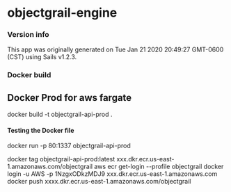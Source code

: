 # objectgrail-engine


### Version info

This app was originally generated on Tue Jan 21 2020 20:49:27 GMT-0600 (CST) using Sails v1.2.3.

<!-- Internally, Sails used [`sails-generate@1.16.13`](https://github.com/balderdashy/sails-generate/tree/v1.16.13/lib/core-generators/new). -->



<!--
Note:  Generators are usually run using the globally-installed `sails` CLI (command-line interface).  This CLI version is _environment-specific_ rather than app-specific, thus over time, as a project's dependencies are upgraded or the project is worked on by different developers on different computers using different versions of Node.js, the Sails dependency in its package.json file may differ from the globally-installed Sails CLI release it was originally generated with.  (Be sure to always check out the relevant [upgrading guides](https://sailsjs.com/upgrading) before upgrading the version of Sails used by your app.  If you're stuck, [get help here](https://sailsjs.com/support).)
-->

### Docker build

## Docker Prod for aws fargate
docker build -t objectgrail-api-prod .
#### Testing the Docker file
docker run -p 80:1337 objectgrail-api-prod 

docker tag objectgrail-api-prod:latest xxx.dkr.ecr.us-east-1.amazonaws.com/objectgrail
aws ecr get-login --profile objectgrail
docker login -u AWS -p 1NzgxODkzMDJ9 xxx.dkr.ecr.us-east-1.amazonaws.com
docker push xxxx.dkr.ecr.us-east-1.amazonaws.com/objectgrail

